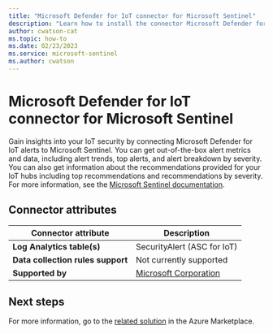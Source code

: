 ```yaml
---
title: "Microsoft Defender for IoT connector for Microsoft Sentinel"
description: "Learn how to install the connector Microsoft Defender for IoT to connect your data source to Microsoft Sentinel."
author: cwatson-cat
ms.topic: how-to
ms.date: 02/23/2023
ms.service: microsoft-sentinel
ms.author: cwatson
---
```


# Microsoft Defender for IoT connector for Microsoft Sentinel

Gain insights into your IoT security by connecting Microsoft Defender for IoT alerts to Microsoft Sentinel.
You can get out-of-the-box alert metrics and data, including alert trends, top alerts, and alert breakdown by severity.
You can also get information about the recommendations provided for your IoT hubs including top recommendations and recommendations by severity. For more information, see the [Microsoft Sentinel documentation](https://go.microsoft.com/fwlink/p/?linkid=2224002&wt.mc_id=sentinel_dataconnectordocs_content_cnl_csasci).

## Connector attributes

| Connector attribute | Description |
| --- | --- |
| **Log Analytics table(s)** | SecurityAlert (ASC for IoT)<br/> |
| **Data collection rules support** | Not currently supported |
| **Supported by** | [Microsoft Corporation](https://support.microsoft.com) |


## Next steps

For more information, go to the [related solution](https://azuremarketplace.microsoft.com/en-us/marketplace/apps/azuresentinel.azure-sentinel-solution-unifiedmicrosoftsocforot?tab=Overview) in the Azure Marketplace.
